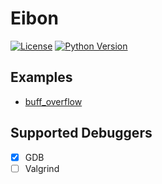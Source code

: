 # Eibon

[![License](https://img.shields.io/badge/License-Apache%202.0-blue.svg)](https://github.com/PrVrSs/aionpc/blob/master/LICENSE)
[![Python Version](https://img.shields.io/badge/python-3.8-blue)](https://www.python.org/)


## Examples

* [buff_overflow](https://github.com/PrVrSs/eibon/tree/master/examples/buffer_overflow)

## Supported Debuggers

- [x] GDB
- [ ] Valgrind
